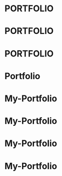 # PORTFOLIO
# PORTFOLIO
# PORTFOLIO
# Portfolio
# My-Portfolio
# My-Portfolio
# My-Portfolio
# My-Portfolio
